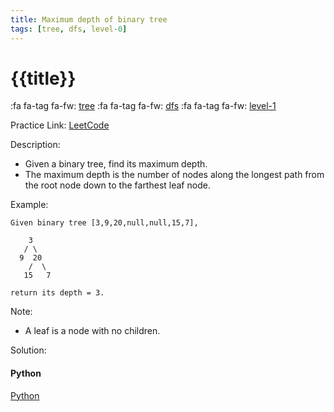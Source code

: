 ```yaml
---
title: Maximum depth of binary tree
tags: [tree, dfs, level-0]
---
```


# {{title}}

:fa fa-tag fa-fw: [tree]({{tagspath}}/tree)
:fa fa-tag fa-fw: [dfs]({{tagspath}}/dfs)
:fa fa-tag fa-fw: [level-1]({{tagspath}}/level-0)

Practice Link: [LeetCode](https://leetcode.com/problems/maximum-depth-of-binary-tree/)

Description:

- Given a binary tree, find its maximum depth.
- The maximum depth is the number of nodes along the longest path from the root node down to the farthest leaf node.

Example:

```text
Given binary tree [3,9,20,null,null,15,7],

    3
   / \
  9  20
    /  \
   15   7

return its depth = 3.
```

Note:

- A leaf is a node with no children.

Solution:

<!-- tabs:start -->
#### **Python**

[Python](../pycode/tree/maximum-depth-of-binary-tree.py ':include :type=code')
<!-- tabs:end -->
